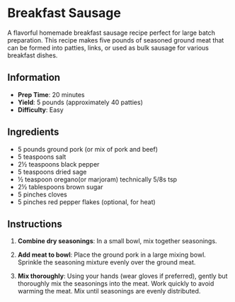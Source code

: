 # Breakfast Sausage

A flavorful homemade breakfast sausage recipe perfect for large batch preparation. This recipe makes five pounds of seasoned ground meat that can be formed into patties, links, or used as bulk sausage for various breakfast dishes.

## Information

- **Prep Time**: 20 minutes
- **Yield**: 5 pounds (approximately 40 patties)
- **Difficulty**: Easy

## Ingredients

- 5 pounds ground pork (or mix of pork and beef)
- 5 teaspoons salt
- 2½ teaspoons black pepper
- 5 teaspoons dried sage
- ½ teaspoon oregano(or marjoram) technically 5/8s tsp
- 2½ tablespoons brown sugar
- 5 pinches cloves
- 5 pinches red pepper flakes (optional, for heat)


## Instructions

1. **Combine dry seasonings**: In a small bowl, mix together seasonings.

2. **Add meat to bowl**: Place the ground pork in a large mixing bowl.  Sprinkle the seasoning mixture evenly over the ground meat.

3. **Mix thoroughly**: Using your hands (wear gloves if preferred), gently but thoroughly mix the seasonings into the meat. Work quickly to avoid warming the meat. Mix until seasonings are evenly distributed.
